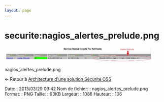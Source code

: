 ```yaml
---
layout: page
---
```


securite:nagios\_alertes\_prelude.png
=====================================

[![nagios\_alertes\_prelude.png](../../assets/media/securite/nagios_alertes_prelude.png@cache=&w=900&h=87 "nagios_alertes_prelude.png")](../../assets/media/securite/nagios_alertes_prelude.png@cache= "Afficher le fichier original")

nagios\_alertes\_prelude.png

← Retour à [Architecture d'une solution Sécurité
OSS](../../securite/architecture-oss/start.html "securite:architecture-oss:start")

Date:
:   2013/03/29 09:42
Nom de fichier:
:   nagios\_alertes\_prelude.png
Format:
:   PNG
Taille:
:   93KB
Largeur:
:   1088
Hauteur:
:   106

